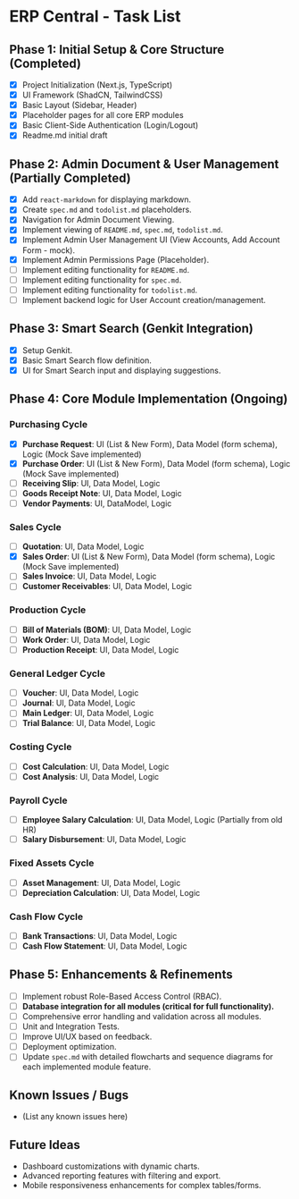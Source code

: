 
# ERP Central - Task List

## Phase 1: Initial Setup & Core Structure (Completed)
- [x] Project Initialization (Next.js, TypeScript)
- [x] UI Framework (ShadCN, TailwindCSS)
- [x] Basic Layout (Sidebar, Header)
- [x] Placeholder pages for all core ERP modules
- [x] Basic Client-Side Authentication (Login/Logout)
- [x] Readme.md initial draft

## Phase 2: Admin Document & User Management (Partially Completed)
- [x] Add `react-markdown` for displaying markdown.
- [x] Create `spec.md` and `todolist.md` placeholders.
- [x] Navigation for Admin Document Viewing.
- [x] Implement viewing of `README.md`, `spec.md`, `todolist.md`.
- [x] Implement Admin User Management UI (View Accounts, Add Account Form - mock).
- [x] Implement Admin Permissions Page (Placeholder).
- [ ] Implement editing functionality for `README.md`.
- [ ] Implement editing functionality for `spec.md`.
- [ ] Implement editing functionality for `todolist.md`.
- [ ] Implement backend logic for User Account creation/management.

## Phase 3: Smart Search (Genkit Integration)
- [x] Setup Genkit.
- [x] Basic Smart Search flow definition.
- [x] UI for Smart Search input and displaying suggestions.

## Phase 4: Core Module Implementation (Ongoing)

### Purchasing Cycle
- [x] **Purchase Request**: UI (List & New Form), Data Model (form schema), Logic (Mock Save implemented)
- [x] **Purchase Order**: UI (List & New Form), Data Model (form schema), Logic (Mock Save implemented)
- [ ] **Receiving Slip**: UI, Data Model, Logic
- [ ] **Goods Receipt Note**: UI, Data Model, Logic
- [ ] **Vendor Payments**: UI, DataModel, Logic

### Sales Cycle
- [ ] **Quotation**: UI, Data Model, Logic
- [x] **Sales Order**: UI (List & New Form), Data Model (form schema), Logic (Mock Save implemented)
- [ ] **Sales Invoice**: UI, Data Model, Logic
- [ ] **Customer Receivables**: UI, Data Model, Logic

### Production Cycle
- [ ] **Bill of Materials (BOM)**: UI, Data Model, Logic
- [ ] **Work Order**: UI, Data Model, Logic
- [ ] **Production Receipt**: UI, Data Model, Logic

### General Ledger Cycle
- [ ] **Voucher**: UI, Data Model, Logic
- [ ] **Journal**: UI, Data Model, Logic
- [ ] **Main Ledger**: UI, Data Model, Logic
- [ ] **Trial Balance**: UI, Data Model, Logic

### Costing Cycle
- [ ] **Cost Calculation**: UI, Data Model, Logic
- [ ] **Cost Analysis**: UI, Data Model, Logic

### Payroll Cycle
- [ ] **Employee Salary Calculation**: UI, Data Model, Logic (Partially from old HR)
- [ ] **Salary Disbursement**: UI, Data Model, Logic

### Fixed Assets Cycle
- [ ] **Asset Management**: UI, Data Model, Logic
- [ ] **Depreciation Calculation**: UI, Data Model, Logic

### Cash Flow Cycle
- [ ] **Bank Transactions**: UI, Data Model, Logic
- [ ] **Cash Flow Statement**: UI, Data Model, Logic

## Phase 5: Enhancements & Refinements
- [ ] Implement robust Role-Based Access Control (RBAC).
- [ ] **Database integration for all modules (critical for full functionality).**
- [ ] Comprehensive error handling and validation across all modules.
- [ ] Unit and Integration Tests.
- [ ] Improve UI/UX based on feedback.
- [ ] Deployment optimization.
- [ ] Update `spec.md` with detailed flowcharts and sequence diagrams for each implemented module feature.

## Known Issues / Bugs
- (List any known issues here)

## Future Ideas
- Dashboard customizations with dynamic charts.
- Advanced reporting features with filtering and export.
- Mobile responsiveness enhancements for complex tables/forms.
